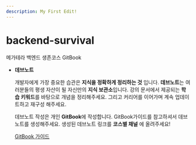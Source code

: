 ```yaml
---
description: My First Edit!
---
```


# backend-survival

메가테라 백엔드 생존코스 GitBook

- **데브노트**
    
    개발자에게 가장 중요한 습관은 **지식을 정확하게 정리하는 것** 입니다.
    **데브노트**는 여러분들의 평생 자산이 될 자신만의 **지식 보관소**입니다.
    강의 문서에서 제공되는 **학습 키워드**를 바탕으로 개념을 정리해주세요.
    그리고 커리어를 이어가며 계속 업데이트하고 재구성 해주세요.
    
    데브노트 작성은 개인 **GitBook**에 작성합니다. 
    GitBook가이드를 참고하셔서 데브노트를 생성해주세요.
    생성된 데브노트 링크를 **코스별 채널** 에 올려주세요!
    
    [GitBook 가이드](https://www.notion.so/GitBook-d8bfc99d8c10427984c865076ed543e9)